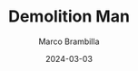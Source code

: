 ---
title: Demolition Man
subtitle: Marco Brambilla
year: 1993
link: https://www.themoviedb.org/movie/9739-demolition-man
type: Movie
date: 2024-03-03
image: ./images/demo-man.jpg
---